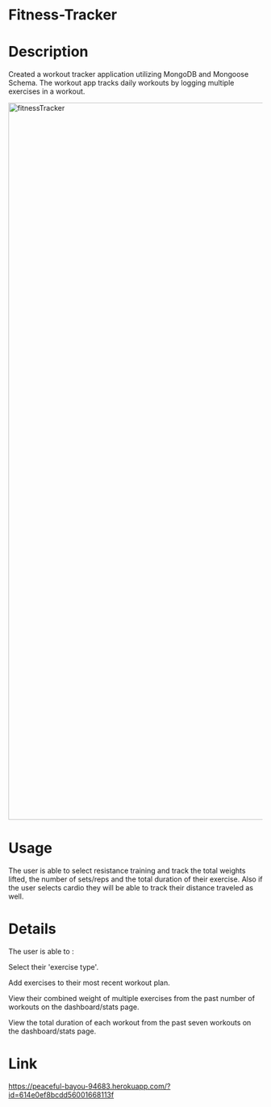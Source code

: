 # Fitness-Tracker

# Description 
Created a workout tracker application utilizing MongoDB and Mongoose Schema. The workout app tracks daily workouts by logging multiple exercises in a workout.

<img width="1420" alt="fitnessTracker" src="https://user-images.githubusercontent.com/64440230/136471552-d5f90336-f239-44fa-be06-6aaa0a9f6de6.png">

# Usage
The user is able to select resistance training and track the total weights lifted, the number of sets/reps and the total duration of their exercise. Also if the user selects cardio they will be able to track their distance traveled as well.

# Details
The user is able to :

Select their 'exercise type'.

Add exercises to their most recent workout plan.

View their combined weight of multiple exercises from the past number of workouts on the dashboard/stats page.

View the total duration of each workout from the past seven workouts on the dashboard/stats page.

# Link
https://peaceful-bayou-94683.herokuapp.com/?id=614e0ef8bcdd56001668113f

